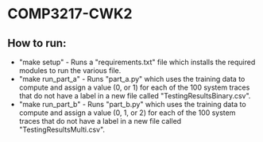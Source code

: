 # COMP3217-CWK2
## How to run:
* "make setup" - Runs a "requirements.txt" file which installs the required modules to run the various file.
* "make run_part_a" - Runs "part_a.py" which uses the training data to compute and assign a value (0, or 1) for each of the 100 system traces that do not have a label in a new file called "TestingResultsBinary.csv".
* "make run_part_b" - Runs "part_b.py" which uses the training data to compute and assign a value (0, 1, or 2) for each of the 100 system traces that do not have a label in a new file called "TestingResultsMulti.csv".